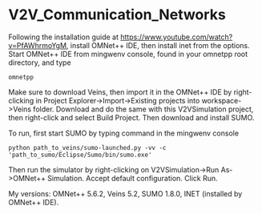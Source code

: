 # V2V_Communication_Networks

Following the installation guide at https://www.youtube.com/watch?v=PfAWhrmoYgM, install OMNet++ IDE, then install inet from the options. 
Start OMNet++ IDE from mingwenv console, found in your omnetpp root directory, and type 

	omnetpp
	
Make sure to download Veins, then import it in the OMNet++ IDE by right-clicking in Project Explorer->Import->Existing projects into workspace->Veins folder.
Download and do the same with this V2VSimulation project, then right-click and select Build Project. Then download and install SUMO. 

To run, first start SUMO by typing command in the mingwenv console

	python path_to_veins/sumo-launched.py -vv -c 'path_to_sumo/Eclipse/Sumo/bin/sumo.exe'
	
Then run the simulator by right-clicking on V2VSimulation->Run As->OMNet++ Simulation. Accept default configuration. Click Run. 

My versions:  OMNet++ 5.6.2, Veins 5.2, SUMO 1.8.0, INET (installed by OMNet++ IDE).